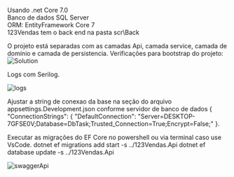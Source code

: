 Usando .net Core 7.0<br>
Banco de dados SQL Server<br>
ORM: EntityFramework Core 7<br>
123Vendas tem o back end na pasta scr\Back<br>

O projeto está separadas com as camadas Api, camada service, camada de domínio e camada de persistencia. Verificações para bootstrap do projeto:![Solution](https://github.com/user-attachments/assets/1661e6b7-e4a5-4106-8cf5-21becd67eca9)

Logs com Serilog.

![logs](https://github.com/user-attachments/assets/7e0a03b6-79b3-4559-854d-325795bcb09c)

Ajustar a string de conexao da base na seção do arquivo appsettings.Development.json conforme servidor de banco de dados
{ "ConnectionStrings": { "DefaultConnection": "Server=DESKTOP-7GFSE0V;Database=DbTask;Trusted_Connection=True;Encrypt=False;" }.

Executar as migrações do EF Core no powershell ou via terminal caso use VsCode.
dotnet ef migrations add start -s ../123Vendas.Api
dotnet ef database update -s ../123Vendas.Api

![swaggerApi](https://github.com/user-attachments/assets/995d4936-880f-4858-888f-8fb5a67c0d06)

